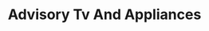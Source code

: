 ---
title: "Advisory Tv And Appliances"
url: /charlotte/advisory-tv-and-appliances/
shop: Haushaltsgeräte
---